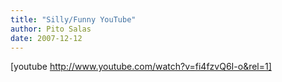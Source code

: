 ```yaml
---
title: "Silly/Funny YouTube"
author: Pito Salas
date: 2007-12-12
---
```




[youtube http://www.youtube.com/watch?v=fi4fzvQ6I-o&rel=1]


